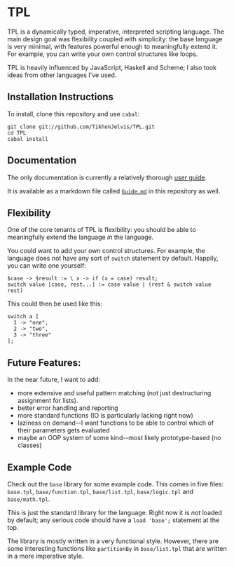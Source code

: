 # TPL

TPL is a dynamically typed, imperative, interpreted scripting language. The main design goal was flexibility coupled with simplicity: the base language is very minimal, with features powerful enough to meaningfully extend it. For example, you can write your own control structures like loops.

TPL is heavily influenced by JavaScript, Haskell and Scheme; I also took ideas from other languages I've used. 

## Installation Instructions

To install, clone this repository and use `cabal`:

    git clone git://github.com/TikhonJelvis/TPL.git
    cd TPL
    cabal install

## Documentation

The only documentation is currently a relatively thorough [user guide](http://inst.eecs.berkeley.edu/~tikhon/tpl).

It is available as a markdown file called [`Guide.md`](https://github.com/TikhonJelvis/TPL/blob/master/Guide.md) in this repository as well.

## Flexibility

One of the core tenants of TPL is flexibility: you should be able to meaningfully extend the language *in* the language. 

You could want to add your own control structures. For example, the language does not have any sort of `switch` statement by default. Happily, you can write one yourself:

    $case -> $result := \ x -> if (x = case) result;
    switch value [case, rest...] := case value | (rest & switch value rest)

This could then be used like this:

    switch a [
      1 -> "one",
      2 -> "two",
      3 -> "three"
    ];

## Future Features:

In the near future, I want to add:
  
  - more extensive and useful pattern matching (not just destructuring assignment for lists).
  - better error handling and reporting
  - more standard functions (IO is particularly lacking right now)
  - laziness on demand--I want functions to be able to control which of their parameters gets evaluated
  - maybe an OOP system of some kind--most likely prototype-based (no classes)

## Example Code

Check out the `base` library for some example code. This comes in five files: `base.tpl`, `base/function.tpl`, `base/list.tpl`, `base/logic.tpl` and `base/math.tpl`.

This is just the standard library for the language. Right now it is *not* loaded by default; any serious code should have a `load 'base';` statement at the top. 

The library is mostly written in a very functional style. However, there are some interesting functions like `partitionBy` in `base/list.tpl` that are written in a more imperative style.

